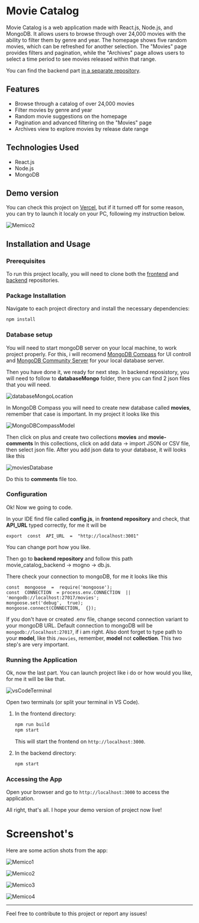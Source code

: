 # Movie Catalog  

Movie Catalog is a web application made with React.js, Node.js, and MongoDB. It allows users to browse through over 24,000 movies with the ability to filter them by genre and year. The homepage shows five random movies, which can be refreshed for another selection. The "Movies" page provides filters and pagination, while the "Archives" page allows users to select a time period to see movies released within that range.  

You can find the backend part [in a separate repository](https://github.com/vpast/movie_catalog_frontend.git).  

## Features  
- Browse through a catalog of over 24,000 movies  
- Filter movies by genre and year  
- Random movie suggestions on the homepage  
- Pagination and advanced filtering on the "Movies" page  
- Archives view to explore movies by release date range  

## Technologies Used  
- React.js  
- Node.js  
- MongoDB  

## Demo version
You can check this project on [Vercel](https://movie-catalog-frontend-tau.vercel.app/), but if it turned off for some reason, you can try to launch it localy on your PC, following my instruction below.

![Memico2](https://i.imgur.com/fP9UMEr.gif)

## Installation and Usage  

### Prerequisites  
To run this project locally, you will need to clone both the [frontend](https://github.com/vpast/movie_catalog_frontend) and [backend](https://github.com/vpast/movie_catalog_backend) repositories.  

### Package Installation  
Navigate to each project directory and install the necessary dependencies:  
```bash
npm install
```
### Database setup

You will need to start mongoDB server on your local machine, to work project properly. For this, i will recomend [MongoDB Compass](https://www.mongodb.com/try/download/shell) for UI controll and [MongoDB Community Server](https://www.mongodb.com/try/download/community) for your local database server.

Then you have done it, we ready for next step. In backend reposistory, you will need to follow to **databaseMongo** folder, there you can find 2 json files that you will need. 

![databaseMongoLocation](https://i.imgur.com/nDmuGEp.png)

In MongoDB Compass you will need to create new database called **movies**, remember that case is important. In my project it looks like this

![MongoDBCompassModel](https://i.imgur.com/0cgcjeg.png)

Then click on plus and create two collections **movies** and **movie-comments**
In this collections, click on add data -> import JSON or CSV file, then select json file. After you add json data to your database, it will looks like this

![moviesDatabase](https://i.imgur.com/ZXN9cM2.png)

Do this to **comments** file too.

### Configuration

Ok! Now we going to code.

In your IDE find file called **config.js**, in **frontend repository** and check, that **API_URL** typed correctly, for me it will be

```export  const  API_URL  =  "http://localhost:3001" ```

You can change port how you like. 

Then go to **backend repository** and follow this path movie_catalog_backend -> mogno -> db.js.

There check your connection to mongoDB, for me it looks like this

```
const  mongoose  =  require('mongoose');
const  CONNECTION  = process.env.CONNECTION  ||  'mongodb://localhost:27017/movies';
mongoose.set('debug',  true);
mongoose.connect(CONNECTION,  {});
```

If you don't have or created .env file, change second connection variant to your mongoDB URL. Default connection to mongoDB will be ```mongodb://localhost:27017```, if i am right. Also dont forget to type path to your **model**, like this ```/movies```, remember, **model** not **collection**. This two step's are very important.

### Running the Application

Ok, now the last part. You can launch project like i do or how would you like, for me it will be like that.

![vsCodeTerminal](https://i.imgur.com/91dX9gt.png)

Open two terminals (or split your terminal in VS Code).

1.  In the frontend directory:
    
    ```bash
    npm run build
    npm start
    
    ```
    
    This will start the frontend on `http://localhost:3000`.
    
2.  In the backend directory:
    
    ```bash
    npm start
    
    ```
    

### Accessing the App

Open your browser and go to `http://localhost:3000` to access the application.

All right, that's all. I hope your demo version of project now live!

# Screenshot's

Here are some action shots from the app:

![Memico1](https://i.imgur.com/Ge7Lb1A.gif)

![Memico2](https://i.imgur.com/fP9UMEr.gif)

![Memico3](https://i.imgur.com/vbk0JrC.gif)

![Memico4](https://i.imgur.com/lBDrkZV.gif)

----------

Feel free to contribute to this project or report any issues!
